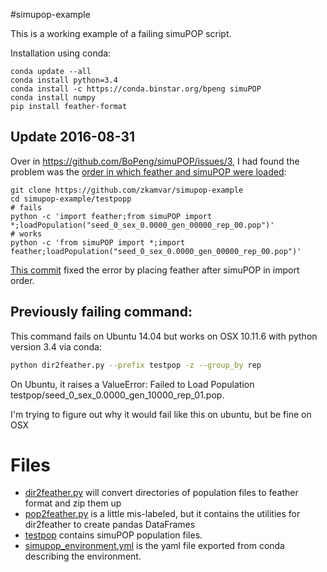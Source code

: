 #simupop-example

This is a working example of a failing simuPOP script. 

Installation using conda:

```
conda update --all 
conda install python=3.4 
conda install -c https://conda.binstar.org/bpeng simuPOP
conda install numpy
pip install feather-format
```

## Update 2016-08-31

Over in https://github.com/BoPeng/simuPOP/issues/3, I had found the problem was the [order in which feather and simuPOP were loaded][0]:

```
git clone https://github.com/zkamvar/simupop-example
cd simupop-example/testpopp
# fails
python -c 'import feather;from simuPOP import *;loadPopulation("seed_0_sex_0.0000_gen_00000_rep_00.pop")'
# works
python -c 'from simuPOP import *;import feather;loadPopulation("seed_0_sex_0.0000_gen_00000_rep_00.pop")'
```

[This commit][1] fixed the error by placing feather after simuPOP in import order.

## Previously failing command:

This command fails on Ubuntu 14.04 but works on OSX 10.11.6 with python version 3.4 via conda:

```sh
python dir2feather.py --prefix testpop -z --group_by rep
```

On Ubuntu, it raises a ValueError: Failed to Load Population testpop/seed_0_sex_0.0000_gen_10000_rep_01.pop.

I'm trying to figure out why it would fail like this on ubuntu, but be fine on OSX

# Files

 - [dir2feather.py](dir2feather.py) will convert directories of population files to feather format and zip them up
 - [pop2feather.py](pop2feather.py) is a little mis-labeled, but it contains the utilities for dir2feather to create pandas DataFrames
 - [testpop](testpop) contains simuPOP population files.
 - [simupop_environment.yml](simupop_environment.yml) is the yaml file exported from conda describing the environment.

 
[0]: https://github.com/BoPeng/simuPOP/issues/3#issuecomment-243834067
[1]: https://github.com/zkamvar/simupop-example/commit/54080d0867a0ca31dd89864af1e4a095febcfdc8
